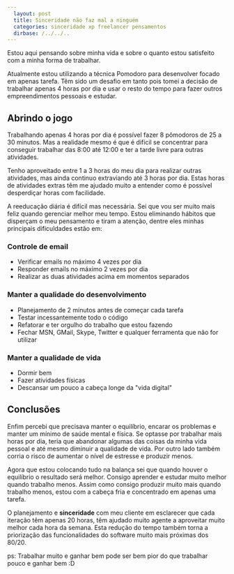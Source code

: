 ```yaml
---
  layout: post
  title: Sinceridade não faz mal a ninguém
  categories: sinceridade xp freelancer pensamentos
  dirbase: /../../..
---
```




Estou aqui pensando sobre minha vida e sobre o quanto estou satisfeito com a minha forma de trabalhar. 

Atualmente estou utilizando a técnica Pomodoro para desenvolver focado em apenas tarefa. Têm sido um desafio em tanto pois tomei a decisão de trabalhar apenas 4 horas por dia e usar o resto do tempo para fazer outros empreendimentos pessoais e estudar.

## Abrindo o jogo

Trabalhando apenas 4 horas por dia é possível fazer 8 pômodoros de 25 a 30 minutos. Mas a realidade mesmo é que é difícil se concentrar para conseguir trabalhar das 8:00 até 12:00 e ter a tarde livre para outras atividades.

Tenho aproveitado entre 1 a 3 horas do meu dia para realizar outras atividades, mas ainda continuo extraviando até 3 horas por dia. Estas horas de atividades extras têm me ajudado muito a entender como é possível desperdiçar horas com facilidade. 

A reeducação diária é difícil mas necessária. Sei que vou ser muito mais feliz quando gerenciar melhor meu tempo. Estou eliminando hábitos que disperçam o meu pensamento e tiram a atenção, dentre eles minhas principais dificuldades estão em:

### Controle de email

* Verificar emails no máximo 4 vezes por dia
* Responder emails no máximo 2 vezes por dia
* Realizar as duas atividades acima em momentos separados

### Manter a qualidade do desenvolvimento

* Planejamento de 2 minutos antes de começar cada tarefa
* Testar incessantemente todo o código
* Refatorar e ter orgulho do trabalho que estou fazendo
* Fechar MSN, GMail, Skype, Twitter e qualquer ferramenta que não for utilizar

### Manter a qualidade de vida

* Dormir bem
* Fazer atividades físicas
* Descansar um pouco a cabeça longe da "vida digital"

## Conclusões

Enfim percebi que precisava manter o equilíbrio, encarar os problemas e manter um mínimo de saúde mental e física. Se optasse por trabalhar mais horas por dia, teria que abandonar algumas das coisas da minha vida pessoal e até mesmo diminuir a qualidade de vida. Por outro lado também corria o risco de aumentar o nível de estresse e produzir menos. 

Agora que estou colocando tudo na balança sei que quando houver o equilíbrio o resultado será melhor. Consigo aprender e estudar muito melhor quando trabalho menos. Assim como consigo produzir muito mais quando trabalho menos, estou com a cabeça fria e concentrado em apenas uma tarefa.

O planejamento e **sinceridade** com meu cliente em esclarecer que cada iteração têm apenas 20 horas, têm ajudado muito agente a aproveitar muito melhor cada hora da semana. Esta redução do tempo também torna a priorização das funcionalidades do software muito mais próximas dos 80/20.

ps: Trabalhar muito e ganhar bem pode ser bem pior do que trabalhar pouco e ganhar bem :D
